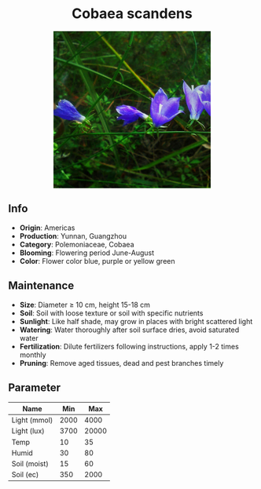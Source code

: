 <h1 align='center'>Cobaea scandens</h1>
<p align="center">
    <img 
        align='center'
        width='320'
        src="../images/cobaea scandens.png" 
        alt='Cobaea scandens' />
</p>

## Info

 - **Origin**: Americas
 - **Production**: Yunnan, Guangzhou
 - **Category**: Polemoniaceae, Cobaea
 - **Blooming**: Flowering period June-August
 - **Color**: Flower color blue, purple or yellow green

## Maintenance

 - **Size**: Diameter ≥ 10 cm, height 15-18 cm
 - **Soil**: Soil with loose texture or soil with specific nutrients
 - **Sunlight**: Like half shade, may grow in places with bright scattered light
 - **Watering**: Water thoroughly after soil surface dries, avoid saturated water
 - **Fertilization**: Dilute fertilizers following instructions, apply 1-2 times monthly
 - **Pruning**: Remove aged tissues, dead and pest branches timely

## Parameter

| Name         | Min  | Max   |
|--------------|------|-------|
| Light (mmol) | 2000 | 4000  |
| Light (lux)  | 3700 | 20000 |
| Temp         | 10    | 35    |
| Humid        | 30   | 80    |
| Soil (moist) | 15   | 60    |
| Soil (ec)    | 350  | 2000  |